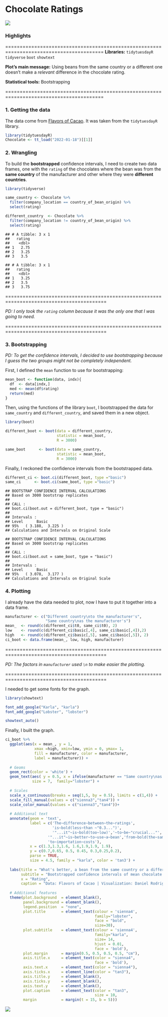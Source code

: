 Chocolate Ratings
================
![](Chocolates.png)<!-- -->

### Highlights
========================================================================================
**Libraries:** `tidytuesdayR` `tidyverse` `boot` `showtext`

**Plot’s main message:** Using beans from the same country or a different one doesn’t make a
*relevant* difference in the chocolate rating.

**Statistical tools:** Bootstrapping

========================================================================================
### 1. Getting the data

The data come from [Flavors of
Cacao](http://flavorsofcacao.com/chocolate_database.html). It was taken
from the `tidytuesdayR` library.

``` r
library(tidytuesdayR)
Chocolate <- tt_load("2022-01-18")[[1]]
```

### 2. Wrangling

To build the **bootstrapped** confidence intervals, I need to create two
data frames, one with the `rating` of the chocolates where the bean was
from the **same country** of the manufacturer and other where they were
**different countries**.

``` r
library(tidyverse)

same_country <- Chocolate %>% 
  filter(company_location == country_of_bean_origin) %>%
  select(rating)

different_country  <- Chocolate %>% 
  filter(company_location != country_of_bean_origin) %>%
  select(rating)
```

    ## # A tibble: 3 x 1
    ##   rating
    ##    <dbl>
    ## 1   2.75
    ## 2   3.25
    ## 3   3.5

    ## # A tibble: 3 x 1
    ##   rating
    ##    <dbl>
    ## 1   3.25
    ## 2   3.5 
    ## 3   3.75
=========================================================================================

*PD: I only took the `rating` column because it was the only one that I
was going to need.*

=========================================================================================
### 3. Bootstrapping

*PD: To get the confidence intervals, I decided to use bootstrapping because I guess the two groups might not be completely independent.*

First, I defined the `mean` function to use for bootstrapping:

``` r
mean_boot <- function(data, indx){
  df  <- data[indx,]
  med <- mean(df$rating)
  return(med)
}
```

Then, using the functions of the library `boot`, I bootstrapped the data
for `same_country` and `different_country`, and saved them in a new
object.

``` r
library(boot)

different_boot <- boot(data = different_country, 
                       statistic = mean_boot, 
                       R = 3000)

same_boot      <- boot(data = same_country, 
                       statistic = mean_boot, 
                       R = 3000)
```

Finally, I reckoned the confidence intervals from the bootstrapped data.

``` r
different_ci <- boot.ci(different_boot, type ="basic")
same_ci      <- boot.ci(same_boot, type ="basic")
```

    ## BOOTSTRAP CONFIDENCE INTERVAL CALCULATIONS
    ## Based on 3000 bootstrap replicates
    ## 
    ## CALL : 
    ## boot.ci(boot.out = different_boot, type = "basic")
    ## 
    ## Intervals : 
    ## Level      Basic         
    ## 95%   ( 3.188,  3.225 )  
    ## Calculations and Intervals on Original Scale

    ## BOOTSTRAP CONFIDENCE INTERVAL CALCULATIONS
    ## Based on 3000 bootstrap replicates
    ## 
    ## CALL : 
    ## boot.ci(boot.out = same_boot, type = "basic")
    ## 
    ## Intervals : 
    ## Level      Basic         
    ## 95%   ( 3.078,  3.177 )  
    ## Calculations and Intervals on Original Scale

### 4. Plotting

I already have the data needed to plot, now I have to put it together
into a data frame.

``` r
manufacturer <- c("Different country\nto the manufacturer's",
                  "Same country\nas the manufacturer's")
mean_  <- round(c(different_ci$t0, same_ci$t0), 2)  
low    <- round(c(different_ci$basic[,4], same_ci$basic[,4]),2)
high   <- round(c(different_ci$basic[,5], same_ci$basic[,5]), 2)
ci_boot <- data.frame(mean_, low, high, manufacturer)
```
=========================================================================================

*PD: The factors in `manufacturer` used `\n` to make easier the
plotting.*

=========================================================================================

I needed to get some fonts for the graph.

``` r
library(showtext)

font_add_google("Karla", "karla")
font_add_google("Lobster", "lobster")

showtext_auto() 
```

Finally, I built the graph.

``` r
ci_boot %>%
  ggplot(aes(x = mean_, y = 1, 
             xmax =high, xmin=low, ymin = 0, ymax= 1,
             fill = manufacturer, color = manufacturer,
             label = manufacturer)) +
  
  # Geoms
  geom_rect(color = 'white') +
  geom_text(aes( y = 0.5, x = ifelse(manufacturer == "Same country\nas the manufacturer's", low - 0.32, low + 0.34)), 
            size = 7,  family="lobster") +  
  
  # Scales
  scale_x_continuous(breaks = seq(1,5, by = 0.5), limits = c(1,4)) +
  scale_fill_manual(values = c("sienna3","tan4")) +
  scale_color_manual(values = c("sienna3","tan4"))+
  
  # Additional text
  annotate(geom = 'text', 
           label = c('The~difference~between~the~ratings',
                     'is~bold(less~than ~"0.3...")', 
                     '"...it"~is~bold(too~low)','~to~be~"crucial..."',
                   '"...it"~is~better~to~use~a~bean','from~bold(the~same~country)~due',
                   'to~importation~costs'), 
           x = c(1.3,1.3,1.6, 1.6,1.9,1.9, 1.9), 
           y = c(0.7,0.65, 0.5, 0.45, 0.3,0.25,0.2), 
           parse = TRUE, 
           size = 4.5, family = "karla", color = 'tan3') +
  
  labs(title = "What's better, a bean from the same country or a different one?",
       subtitle = "Bootstrapped confidence intervals of mean chocolate rating by bean origin",
       x = "Rating",
       caption = "Data: Flavors of Cacao | Visualization: Daniel Rodriguez (@davidr9708)") +
  
  # Additional features
  theme(plot.background  = element_blank(),
        panel.background = element_blank(),
        legend.position  = "none",
        plot.title       = element_text(colour = 'sienna4', 
                                        family="lobster", 
                                        face = "bold", 
                                        size=30),
        plot.subtitle    = element_text(colour = 'sienna4', 
                                        family="karla", 
                                        size= 14, 
                                        hjust = 0.01, 
                                        face = 'bold'),
        plot.margin      = margin(0.5, 0.5, 0.5, 0.5, "cm"),
        axis.title.x     = element_text(color = "sienna4", 
                                        face = 'bold'),
        axis.text.x      = element_text(color = "sienna4"),
        axis.ticks.x     = element_line(color = "tan3"),
        axis.title.y     = element_blank(),
        axis.ticks.y     = element_blank(),
        axis.text.y      = element_blank(),
        plot.caption     = element_text(color = "tan3",
                                        size = 10,
        margin           = margin(t = 15, b = 5)))
```

![](Chocolates.png)<!-- -->
